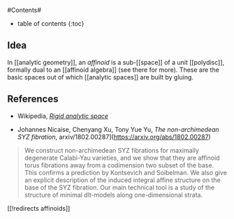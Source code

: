 
#Contents#
* table of contents
{:toc}

## Idea

In [[analytic geometry]], an _affinoid_ is a sub-[[space]] of a unit [[polydisc]], formally dual to an [[affinoid algebra]] (see there for more). These are the basic spaces out of which [[analytic spaces]] are built by gluing. 

## References

* Wikipedia, _[Rigid analytic space](http://en.wikipedia.org/wiki/Rigid_analytic_space)_

* Johannes Nicaise, Chenyang Xu, Tony Yue Yu, _The non-archimedean SYZ fibration_, arxiv/1802.00287](https://arxiv.org/abs/1802.00287) 

> We construct non-archimedean SYZ fibrations for maximally degenerate Calabi-Yau varieties, and we show that they are affinoid torus fibrations away from a codimension two subset of the base. This confirms a prediction by Kontsevich and Soibelman. We also give an explicit description of the induced integral affine structure on the base of the SYZ fibration. Our main technical tool is a study of the structure of minimal dlt-models along one-dimensional strata. 

[[!redirects affinoids]]
